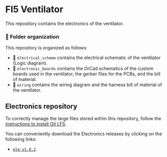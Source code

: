 FI5 Ventilator
==============
This repository contains the electronics of the ventilator.

### :file_folder: Folder organization
This repository is organized as follows:
- 🔘 `electrical_scheme` contains the electrical schematic of the ventilator (Logic diagram).
- 🔘 `electronic_boards` contains the OrCad schematics of the custom boards used in the ventilator, the gerber files for the PCBs, and the bill of material.
- 🔘 `wiring` contains the wiring diagram and the harness bill of material of the ventilator.

## Electronics repository
To correctly manage the large files stored within this repository, follow the [instructions to install Git LFS][1].

You can conveniently download the Electronics releases by clicking on the following links:
- [`ele-v1.0.2`][2].

[1]: https://help.github.com/en/articles/installing-git-large-file-storage
[2]: https://github.com/icub-tech-iit/ventilator-FI5/releases/tag/ele-v1.0.2
